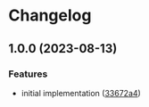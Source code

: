 # Changelog

## 1.0.0 (2023-08-13)


### Features

* initial implementation ([33672a4](https://github.com/freakyfelt/env-parser/commit/33672a42159a129c0861ddc2b330a4cda0291ada))

